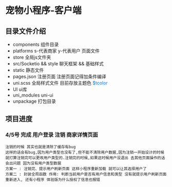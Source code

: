 # 宠物小程序-客户端

## 目录文件介绍

- components 组件目录
- platforms s-代表商家  y-代表用户 页面文件
- store 全局js文件夹 
- src/Socketio && style 聊天框架 && 基础样式
- static 静态文件 
- pages.json 注册页面 注册页面记得加条件编译
- uni.scss 全局样式文件 目前存放主题色 <font color=#007aff>$tcolor</font>
- UI ui库
- uni_modules uni-ui
- unpackage 打包目录


## 项目进度
### 4/5号 完成 用户登录 注销 商家详情页面


```
注销的时候 其实也就是清除了缓存有bug
这样的话会有bug,因为用户类型也没有了,但不能不清除用户数据,因为注销一开始设计的时候就打算注销完可以更改用户类型的.注销完的时候,如果这时候用户没退出 去其他页面操作的话会出问题 因为没有用户类型数据
方案一 : 注销完、提示用户刷新页面 这样小程序重新加载 就可以让其选择用户了
方案二 : 封装全局函数 作用: 判断当前用户是否有用户信息和类型 没有就提示用户刷新页面重新进入, 还有小程序 体验版为什么授权了信息也报错
```
